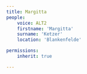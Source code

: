 ```yaml
---
title: Margitta
people:
    voice: ALT2
    firstname: 'Margitta'
    surname: 'Ketzer'
    location: 'Blankenfelde'

permissions:
    inherit: true

---
```


